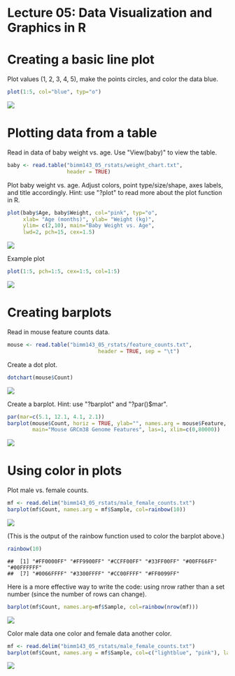 Lecture 05: Data Visualization and Graphics in R
================

Creating a basic line plot
==========================

Plot values (1, 2, 3, 4, 5), make the points circles, and color the data blue.

``` r
plot(1:5, col="blue", typ="o")
```

![](class05_files/figure-markdown_github/unnamed-chunk-1-1.png)

Plotting data from a table
==========================

Read in data of baby weight vs. age. Use "View(baby)" to view the table.

``` r
baby <- read.table("bimm143_05_rstats/weight_chart.txt", 
                   header = TRUE)
```

Plot baby weight vs. age. Adjust colors, point type/size/shape, axes labels, and title accordingly. Hint: use "?plot" to read more about the plot function in R.

``` r
plot(baby$Age, baby$Weight, col="pink", typ="o", 
     xlab= "Age (months)", ylab= "Weight (kg)",
     ylim= c(2,10), main="Baby Weight vs. Age",
     lwd=2, pch=15, cex=1.5)
```

![](class05_files/figure-markdown_github/unnamed-chunk-3-1.png)

Example plot

``` r
plot(1:5, pch=1:5, cex=1:5, col=1:5)
```

![](class05_files/figure-markdown_github/unnamed-chunk-4-1.png)

Creating barplots
=================

Read in mouse feature counts data.

``` r
mouse <- read.table("bimm143_05_rstats/feature_counts.txt", 
                             header = TRUE, sep = "\t")
```

Create a dot plot.

``` r
dotchart(mouse$Count)
```

![](class05_files/figure-markdown_github/unnamed-chunk-6-1.png)

Create a barplot. Hint: use "?barplot" and "?par()$mar".

``` r
par(mar=c(5.1, 12.1, 4.1, 2.1))
barplot(mouse$Count, horiz = TRUE, ylab="", names.arg = mouse$Feature, 
        main="Mouse GRCm38 Genome Features", las=1, xlim=c(0,80000))
```

![](class05_files/figure-markdown_github/unnamed-chunk-7-1.png)

Using color in plots
====================

Plot male vs. female counts.

``` r
mf <- read.delim("bimm143_05_rstats/male_female_counts.txt")
barplot(mf$Count, names.arg = mf$Sample, col=rainbow(10))
```

![](class05_files/figure-markdown_github/unnamed-chunk-8-1.png)

(This is the output of the rainbow function used to color the barplot above.)

``` r
rainbow(10)
```

    ##  [1] "#FF0000FF" "#FF9900FF" "#CCFF00FF" "#33FF00FF" "#00FF66FF" "#00FFFFFF"
    ##  [7] "#0066FFFF" "#3300FFFF" "#CC00FFFF" "#FF0099FF"

Here is a more effective way to write the code: using nrow rather than a set number (since the number of rows can change).

``` r
barplot(mf$Count, names.arg=mf$Sample, col=rainbow(nrow(mf)))
```

![](class05_files/figure-markdown_github/unnamed-chunk-10-1.png)

Color male data one color and female data another color.

``` r
mf <- read.delim("bimm143_05_rstats/male_female_counts.txt")
barplot(mf$Count, names.arg = mf$Sample, col=c("lightblue", "pink"), las=2)
```

![](class05_files/figure-markdown_github/unnamed-chunk-11-1.png)
